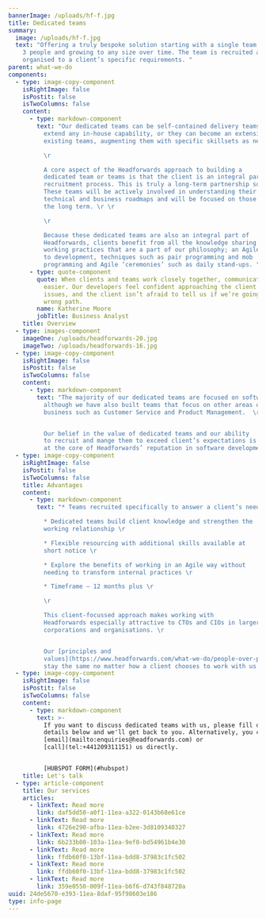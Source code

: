 ```yaml
---
bannerImage: /uploads/hf-f.jpg
title: Dedicated teams
summary:
  image: /uploads/hf-f.jpg
  text: "Offering a truly bespoke solution starting with a single team of at least
    3 people and growing to any size over time. The team is recruited and
    organised to a client’s specific requirements. "
parent: what-we-do
components:
  - type: image-copy-component
    isRightImage: false
    isPostit: false
    isTwoColumns: false
    content:
      - type: markdown-component
        text: "Our dedicated teams can be self-contained delivery teams that provide or
          extend any in-house capability, or they can become an extension of
          existing teams, augmenting them with specific skillsets as needed.  \r

          \r

          A core aspect of the Headforwards approach to building a
          dedicated team or teams is that the client is an integral part of the
          recruitment process. This is truly a long-term partnership solution.
          These teams will be actively involved in understanding their clients
          technical and business roadmaps and will be focused on those goals for
          the long term. \r \r

          \r

          Because these dedicated teams are also an integral part of
          Headforwards, clients benefit from all the knowledge sharing and
          working practices that are a part of our philosophy; an Agile approach
          to development, techniques such as pair programming and mob
          programming and Agile ‘ceremonies’ such as daily stand-ups. "
      - type: quote-component
        quote: When clients and teams work closely together, communication becomes much
          easier. Our developers feel confident approaching the client with
          issues, and the client isn’t afraid to tell us if we’re going down the
          wrong path.
        name: Katherine Moore
        jobTitle: Business Analyst
    title: Overview
  - type: images-component
    imageOne: /uploads/headforwards-20.jpg
    imageTwo: /uploads/headforwards-16.jpg
  - type: image-copy-component
    isRightImage: false
    isPostit: false
    isTwoColumns: false
    content:
      - type: markdown-component
        text: "The majority of our dedicated teams are focused on software development
          although we have also built teams that focus on other areas of
          business such as Customer Service and Product Management.  \r


          Our belief in the value of dedicated teams and our ability
          to recruit and mange them to exceed client’s expectations is what lies
          at the core of Headforwards’ reputation in software development. "
  - type: image-copy-component
    isRightImage: false
    isPostit: false
    isTwoColumns: false
    title: Advantages
    content:
      - type: markdown-component
        text: "* Teams recruited specifically to answer a client’s needs \r

          * Dedicated teams build client knowledge and strengthen the
          working relationship \r

          * Flexible resourcing with additional skills available at
          short notice \r

          * Explore the benefits of working in an Agile way without
          needing to transform internal practices \r

          * Timeframe – 12 months plus \r

          \r

          This client-focussed approach makes working with
          Headforwards especially attractive to CTOs and CIOs in larger
          corporations and organisations. \r


          Our [principles and
          values](https://www.headforwards.com/what-we-do/people-over-process/)
          stay the same no matter how a client chooses to work with us. "
  - type: image-copy-component
    isRightImage: false
    isPostit: false
    isTwoColumns: false
    content:
      - type: markdown-component
        text: >-
          If you want to discuss dedicated teams with us, please fill out your
          details below and we'll get back to you. Alternatively, you can
          [email](mailto:enquiries@headforwards.com) or
          [call](tel:+441209311151) us directly.


          [HUBSPOT FORM](#hubspot)
    title: Let's talk
  - type: article-component
    title: Our services
    articles:
      - linkText: Read more
        link: daf5dd50-a0f1-11ea-a322-0143b68e61ce
      - linkText: Read more
        link: 4726e290-afba-11ea-b2ee-3d8109340327
      - linkText: Read more
        link: 6b233b00-103a-11ea-9ef0-bd54961b4e30
      - linkText: Read more
        link: ffdb60f0-13bf-11ea-bdd8-37983c1fc502
      - linkText: Read more
        link: ffdb60f0-13bf-11ea-bdd8-37983c1fc502
      - linkText: Read more
        link: 359e0550-009f-11ea-b6f6-d743f848720a
uuid: 24de5670-e393-11ea-8daf-95f98603e186
type: info-page
---
```

